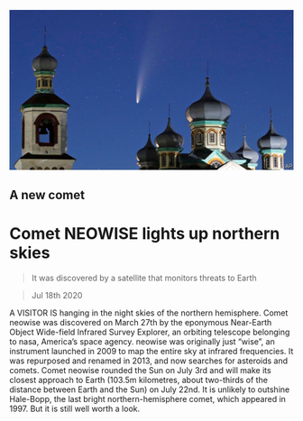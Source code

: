 ![](./images/20200718_STP002_0.jpg)

## A new comet

# Comet NEOWISE lights up northern skies

> It was discovered by a satellite that monitors threats to Earth

> Jul 18th 2020

A  VISITOR IS hanging in the night skies of the northern hemisphere. Comet neowise was discovered on March 27th by the eponymous Near-Earth Object Wide-field Infrared Survey Explorer, an orbiting telescope belonging to nasa, America’s space agency. neowise was originally just “wise”, an instrument launched in 2009 to map the entire sky at infrared frequencies. It was repurposed and renamed in 2013, and now searches for asteroids and comets. Comet neowise rounded the Sun on July 3rd and will make its closest approach to Earth (103.5m kilometres, about two-thirds of the distance between Earth and the Sun) on July 22nd. It is unlikely to outshine Hale-Bopp, the last bright northern-hemisphere comet, which appeared in 1997. But it is still well worth a look.